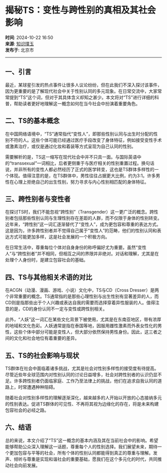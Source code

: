 # 揭秘TS：变性与跨性别的真相及其社会影响

**时间**: 2024-10-22 16:50  
**来源**: [知识璞玉](https://www.sohu.com/a/m.sohu.com?spm=smpc.content-abroad.content.1.1737530188132a9wONnb)  
**发布于**: 北京市  

---

## 一、引言

最近，某球星引发的热点事件让很多人议论纷纷，但在此我们不深入探讨该事件，因为更重要的是了解现代社会中关于性别认同的多元现象。在日常交流中，大家常常提到“TS”这个词，但对于其具体含义却知之甚少。本文将对“TS”进行详细的科普，帮助读者更好地理解这一概念如何在当今社会中扮演着重要角色。

## 二、TS的基本概念

在中国网络语境中，“TS”通常指代“变性人”，即那些性别认同与出生时分配的性别不符的人。这些个体可能已经通过医疗手段改变了身体特征，例如接受变性手术或激素治疗，或仅是通过化妆和着装等方式呈现为自己认同的性别。

需要解析的是，TS这一缩写在现代社会中并不只具一面。与国际英语中的“transsexual”一词相比，后者更侧重于与医疗相关的性别重置过程。换句话说，并非所有的变性人都必然经历了正式的医学转变，这也是TS群体多样性的一个体现。值得注意的是，在TS群体中，男性往往占据更大比例，约为3:1。许多男性在心理上拒绝自己的出生性别，努力寻求与内心性别相匹配的身体特征。

## 三、跨性别者与变性者

在探讨TS时，我们不能忽视“跨性别”（Transgender）这一更广泛的概念。跨性别者包括那些性别认同与生理性别存在差距的人群，而不仅限于身体的性别转变。近年来，“跨性别”这一词汇逐渐替代了“变性人”，成为更包容和尊重的表达方式。这是因为，许多跨性别者并不觉得自己属于“变性人”的范畴，他们的性别认同和表达方式可能更加多样，这是社会发展的一个积极方向。

在日常生活中，尊重每位个体对自身身份的称呼偏好尤为重要。虽然“变性人”与“跨性别者”并不相同，但相互之间的界限并非绝对。对话和理解，尤其是在处理个人身份时，是建立包容社会的基础。

## 四、TS与其他相关术语的对比

在ACGN（动漫、漫画、游戏、小说）文化中，TS与CD（Cross Dresser）是两个非常重要的概念。TS通常指的是那些心理性别与出生性别有显著差异的人，而CD则是指那些出于个人兴趣或表达自我的需要而选择穿着异性服装的人。值得注意的是，CD的身份认同不一定与变性或跨性别相关。

此外，“人妖”这一词汇在某些文化背景下被使用，尤其是在东南亚地区，带有浓厚的地域和文化色彩。人妖通常是指在泰国等地，因服用雌性激素而外表女性化的男性，这些个体中部分可能是变性人，但大部分依然保持男性身份。因此，这三者之间的文化和社会地位有着重要的差异。

## 五、TS的社会影响与现状

TS群体在社会中面临着诸多挑战，尤其是社会对性别多样性的接受度有待提高。尽管近些年全球范围内对性别认同的讨论日益增多，社会对跨性别者的认识仍显不足。许多跨性别者仍面临家庭、工作乃至法律上的挑战，他们在追求自我认同的道路上，时常遭遇种种阻碍。

随着社会对性别多样性的理解逐渐深化，越来越多的人开始以开放的心态接纳多元的性别表达。促进TS群体的可见性、不再将其视为边缘化的存在，将是未来构建包容社会的必经之路。

## 六、结语

总的来说，本文介绍了“TS”这一概念的基本内涵及其在当前社会中的影响。希望能够帮助公众深入理解这一话题，尊重每个人的性别选择。我们展望未来，期待一个更加包容与平等的社会，所有个体的性别认同都能得到真正的尊重与理解。发声、倾听与尊重是实现和谐社会的重要基础，愿我们在这个多元化的时代，共同推动社会向前发展。
<!-- tcd_original_link https://www.sohu.com/a/819071558_121956422 -->
